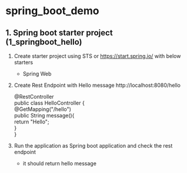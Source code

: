 # spring_boot_demo
## 1. Spring boot starter project (1_springboot_hello)
   
   1. Create starter project using STS or https://start.spring.io/ with below starters
      - Spring Web
   2. Create Rest Endpoint with Hello message
      http://localhost:8080/hello
      
      @RestController <br/>
      public class HelloController { <br/>
           @GetMapping("/hello") <br/>
           public String message(){ <br/>
             return "Hello"; <br/>
           } <br/>
      }  
      
   3. Run the application as Spring boot application and check the rest endpoint
      - it should return hello message
